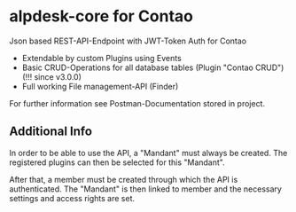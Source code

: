 # alpdesk-core for Contao

Json based REST-API-Endpoint with JWT-Token Auth for Contao
- Extendable by custom Plugins using Events
- Basic CRUD-Operations for all database tables (Plugin "Contao CRUD") (!!! since v3.0.0)
- Full working File management-API (Finder)

For further information see Postman-Documentation stored in project.

## Additional Info
In order to be able to use the API, a "Mandant" must always be created.
The registered plugins can then be selected for this "Mandant".

After that, a member must be created through which the API is authenticated.
The "Mandant" is then linked to member and the necessary settings and access rights are set.
